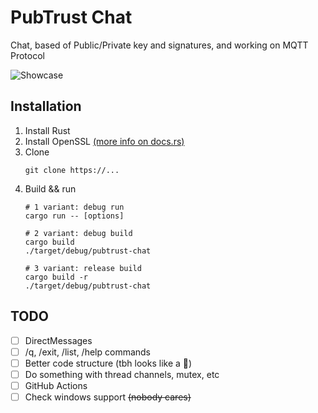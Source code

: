# PubTrust Chat

Chat, based of Public/Private key and signatures, and working on MQTT Protocol

![Showcase](showcase.gif)

## Installation

1. Install Rust
2. Install OpenSSL [(more info on docs.rs)](https://docs.rs/openssl/latest/openssl/#automatic)
3. Clone
   ```shell
   git clone https://...
   ```
4. Build && run
   ```shell
   # 1 variant: debug run
   cargo run -- [options]
   
   # 2 variant: debug build
   cargo build
   ./target/debug/pubtrust-chat
   
   # 3 variant: release build
   cargo build -r
   ./target/debug/pubtrust-chat
   ```

## TODO
- [ ] DirectMessages
- [ ] /q, /exit, /list, /help commands
- [ ] Better code structure (tbh looks like a 💩)
- [ ] Do something with thread channels, mutex, etc
- [ ] GitHub Actions
- [ ] Check windows support ~~(nobody cares)~~
